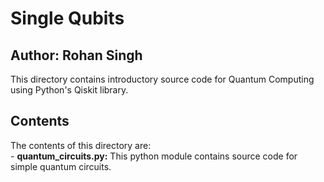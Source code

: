 # Single Qubits
## Author: Rohan Singh
This directory contains introductory source code for Quantum Computing using Python's Qiskit library.

## Contents
The contents of this directory are:  
    - **quantum_circuits.py:** This python module contains source code for simple quantum circuits.  